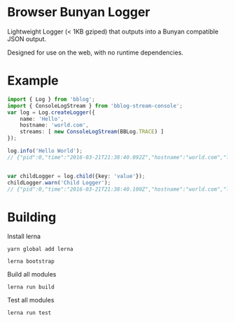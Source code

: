 # Browser Bunyan Logger

Lightweight Logger (< 1KB gziped) that outputs into a Bunyan compatible JSON output.

Designed for use on the web, with no runtime dependencies.

# Example


```typescript
import { Log } from 'bblog';
import { ConsoleLogStream } from 'bblog-stream-console';
var log = Log.createLogger({
    name: 'Hello',
    hostname: 'world.com',
    streams: [ new ConsoleLogStream(BBLog.TRACE) ]
});

log.info('Hello World');
// {"pid":0,"time":"2016-03-21T21:38:40.092Z","hostname":"world.com","level":30,"msg":" Hello World","v":0,"name":"Hello"}


var childLogger = log.child({key: 'value'});
childLogger.warn('Child Logger');
// {"pid":0,"time":"2016-03-21T21:38:40.100Z","hostname":"world.com","level":40,"msg":" Child Logger","v":0,"name":"Hello","key":"value"}
```



# Building

Install lerna

```
yarn global add lerna

lerna bootstrap
```
Build all modules
```
lerna run build
```
Test all modules
```
lerna run test
```